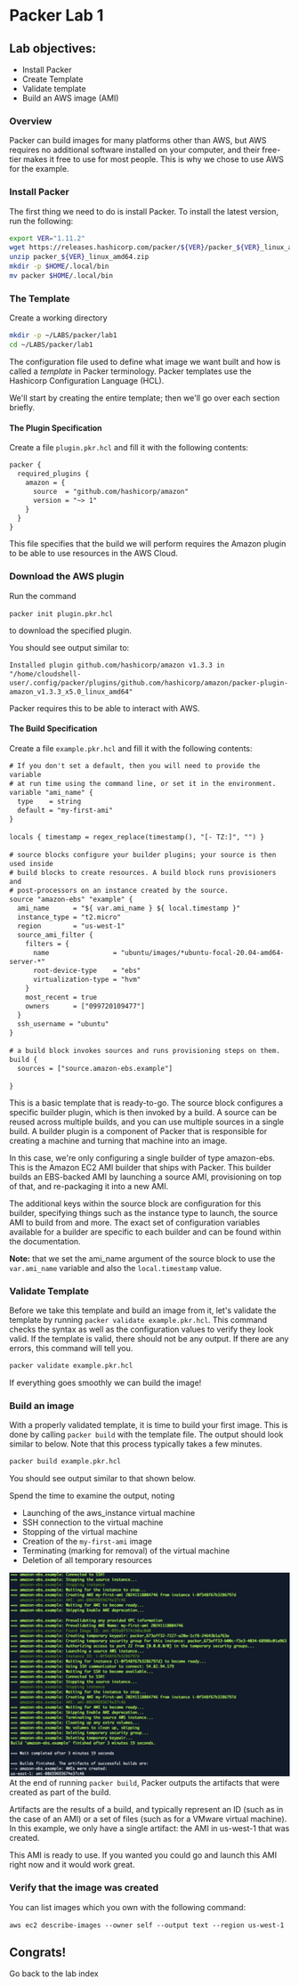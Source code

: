 # Packer Lab 1 
## Lab objectives: 
* Install Packer
* Create Template
* Validate template
* Build an AWS image (AMI)

### Overview
Packer can build images for many platforms other than AWS, but AWS requires no additional software installed on your computer, and their free-tier makes it free to use for most people. This is why we chose to use AWS for the example. 

### Install Packer
The first thing we need to do is install Packer. To install the latest version, run the following: 
```bash
export VER="1.11.2"
wget https://releases.hashicorp.com/packer/${VER}/packer_${VER}_linux_amd64.zip 
unzip packer_${VER}_linux_amd64.zip
mkdir -p $HOME/.local/bin
mv packer $HOME/.local/bin
```
### The Template
Create a working directory
```bash
mkdir -p ~/LABS/packer/lab1
cd ~/LABS/packer/lab1
```
The configuration file used to define what image we want built and how is called a *template* in Packer terminology. Packer templates use the Hashicorp Configuration Language (HCL).

We'll start by creating the entire template; then we'll go over each section briefly. 

#### The Plugin Specification

Create a file `plugin.pkr.hcl` and fill it with the following contents:
```hcl
packer {
  required_plugins {
    amazon = {
      source  = "github.com/hashicorp/amazon"
      version = "~> 1"
    }
  }
}
```

This file specifies that the build we will perform requires the Amazon plugin to be able to use resources in the AWS Cloud.

### Download the AWS plugin

Run the command

```packer init plugin.pkr.hcl```

to download the specified plugin.

You should see output similar to:
```
Installed plugin github.com/hashicorp/amazon v1.3.3 in "/home/cloudshell-user/.config/packer/plugins/github.com/hashicorp/amazon/packer-plugin-amazon_v1.3.3_x5.0_linux_amd64"
```

Packer requires this to be able to interact with AWS.

#### The Build Specification

Create a file `example.pkr.hcl` and fill it with the following contents:

```hcl
# If you don't set a default, then you will need to provide the variable
# at run time using the command line, or set it in the environment. 
variable "ami_name" {
  type    = string
  default = "my-first-ami"
}

locals { timestamp = regex_replace(timestamp(), "[- TZ:]", "") }

# source blocks configure your builder plugins; your source is then used inside
# build blocks to create resources. A build block runs provisioners and
# post-processors on an instance created by the source.
source "amazon-ebs" "example" {
  ami_name      = "${ var.ami_name } ${ local.timestamp }"
  instance_type = "t2.micro"
  region        = "us-west-1"
  source_ami_filter {
    filters = {
      name                = "ubuntu/images/*ubuntu-focal-20.04-amd64-server-*"
      root-device-type    = "ebs"
      virtualization-type = "hvm"
    }
    most_recent = true
    owners      = ["099720109477"]
  }
  ssh_username = "ubuntu"
}

# a build block invokes sources and runs provisioning steps on them.
build {
  sources = ["source.amazon-ebs.example"]

}
```
This is a basic template that is ready-to-go. The source block configures a specific builder plugin, which is then invoked by a build. A source can be reused across multiple builds, and you can use multiple sources in a single build. A builder plugin is a component of Packer that is responsible for creating a machine and turning that machine into an image.

In this case, we're only configuring a single builder of type amazon-ebs. This is the Amazon EC2 AMI builder that ships with Packer. This builder builds an EBS-backed AMI by launching a source AMI, provisioning on top of that, and re-packaging it into a new AMI.

The additional keys within the source block are configuration for this builder, specifying things such as the instance type to launch, the source AMI to build from and more. The exact set of configuration variables available for a builder are specific to each builder and can be found within the documentation.

**Note:** that we set the ami_name argument of the source block to use the ```var.ami_name``` variable and also the ```local.timestamp``` value.

### Validate Template
Before we take this template and build an image from it, let's validate the template by running `packer validate example.pkr.hcl`. This command checks the syntax as well as the configuration values to verify they look valid. If the template is valid, there should not be any output. If there are any errors, this command will tell you.

```bash
packer validate example.pkr.hcl
```
If everything goes smoothly we can build the image! 

### Build an image
With a properly validated template, it is time to build your first image.
This is done by calling `packer build` with the template file. The output should look similar to below.
Note that this process typically takes a few minutes.

```bash
packer build example.pkr.hcl
```
 
You should see output similar to that shown below.

Spend the time to examine the output, noting
- Launching of the aws_instance virtual machine
- SSH connection to the virtual machine
- Stopping of the virtual machine
- Creation of the ```my-first-ami``` image
- Terminating (marking for removal) of the virtual machine
- Deletion of all temporary resources

![packer_output](images/packer_output.png)
At the end of running `packer build`, Packer outputs the artifacts that were created as part of the build.

Artifacts are the results of a build, and typically represent an ID (such as in the case of an AMI) or a set of files (such as for a VMware virtual machine). In this example, we only have a single artifact: the AMI in us-west-1 that was created.

This AMI is ready to use. If you wanted you could go and launch this AMI right now and it would work great.

### Verify that the image was created

You can list images which you own with the following command:

```aws ec2 describe-images --owner self --output text --region us-west-1 ```


## Congrats!

Go back to the lab index [](../)

